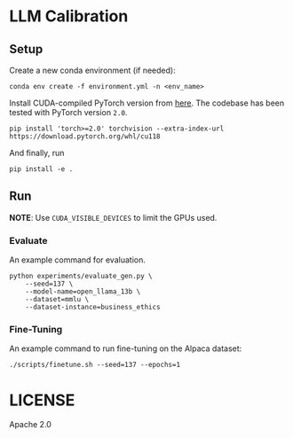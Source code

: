 # LLM Calibration

## Setup

Create a new conda environment (if needed):
```
conda env create -f environment.yml -n <env_name>
```

Install CUDA-compiled PyTorch version from [here](https://pytorch.org). The codebase
has been tested with PyTorch version `2.0`.
```shell
pip install 'torch>=2.0' torchvision --extra-index-url https://download.pytorch.org/whl/cu118
```

And finally, run
```
pip install -e .
```

## Run

**NOTE**: Use `CUDA_VISIBLE_DEVICES` to limit the GPUs used.

### Evaluate

An example command for evaluation.

```shell
python experiments/evaluate_gen.py \
    --seed=137 \
    --model-name=open_llama_13b \
    --dataset=mmlu \
    --dataset-instance=business_ethics
```

### Fine-Tuning

An example command to run fine-tuning on the Alpaca dataset:
```shell
./scripts/finetune.sh --seed=137 --epochs=1
```

# LICENSE

Apache 2.0
